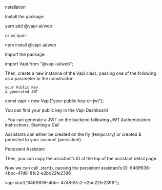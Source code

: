 nstallation

Install the package:

yarn add @vapi-ai/web

or w/ npm:

npm install @vapi-ai/web

Import the package:

import Vapi from "@vapi-ai/web";

Then, create a new instance of the Vapi class, passing one of the following as a parameter to the constructor:

    your Public Key
    a generated JWT

const vapi = new Vapi("your-public-key-or-jwt");

You can find your public key in the Vapi Dashboard

. You can generate a JWT on the backend following JWT Authentication instructions.
Starting a Call

Assistants can either be created on the fly (temporary) or created & persisted to your account (persistent).



Persistent Assistant

Then, you can copy the assistant’s ID at the top of the assistant detail page:

Now we can call .start(), passing the persistent assistant’s ID: 646ff636-4bbc-47d8-81c2-e2bc22fe2396

vapi.start("646ff636-4bbc-47d8-81c2-e2bc22fe2396");